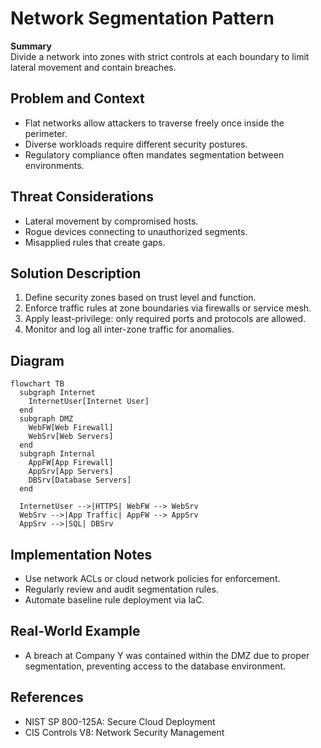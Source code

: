 # Network Segmentation Pattern

**Summary**  
Divide a network into zones with strict controls at each boundary to limit lateral movement and contain breaches.

## Problem and Context
- Flat networks allow attackers to traverse freely once inside the perimeter.
- Diverse workloads require different security postures.
- Regulatory compliance often mandates segmentation between environments.

## Threat Considerations
- Lateral movement by compromised hosts.
- Rogue devices connecting to unauthorized segments.
- Misapplied rules that create gaps.

## Solution Description
1. Define security zones based on trust level and function.
2. Enforce traffic rules at zone boundaries via firewalls or service mesh.
3. Apply least-privilege: only required ports and protocols are allowed.
4. Monitor and log all inter-zone traffic for anomalies.

## Diagram
```mermaid
flowchart TB
  subgraph Internet
    InternetUser[Internet User]
  end
  subgraph DMZ
    WebFW[Web Firewall]
    WebSrv[Web Servers]
  end
  subgraph Internal
    AppFW[App Firewall]
    AppSrv[App Servers]
    DBSrv[Database Servers]
  end

  InternetUser -->|HTTPS| WebFW --> WebSrv
  WebSrv -->|App Traffic| AppFW --> AppSrv
  AppSrv -->|SQL| DBSrv
```

## Implementation Notes
- Use network ACLs or cloud network policies for enforcement.
- Regularly review and audit segmentation rules.
- Automate baseline rule deployment via IaC.

## Real-World Example
- A breach at Company Y was contained within the DMZ due to proper segmentation, preventing access to the database environment.

## References
- NIST SP 800-125A: Secure Cloud Deployment
- CIS Controls V8: Network Security Management
